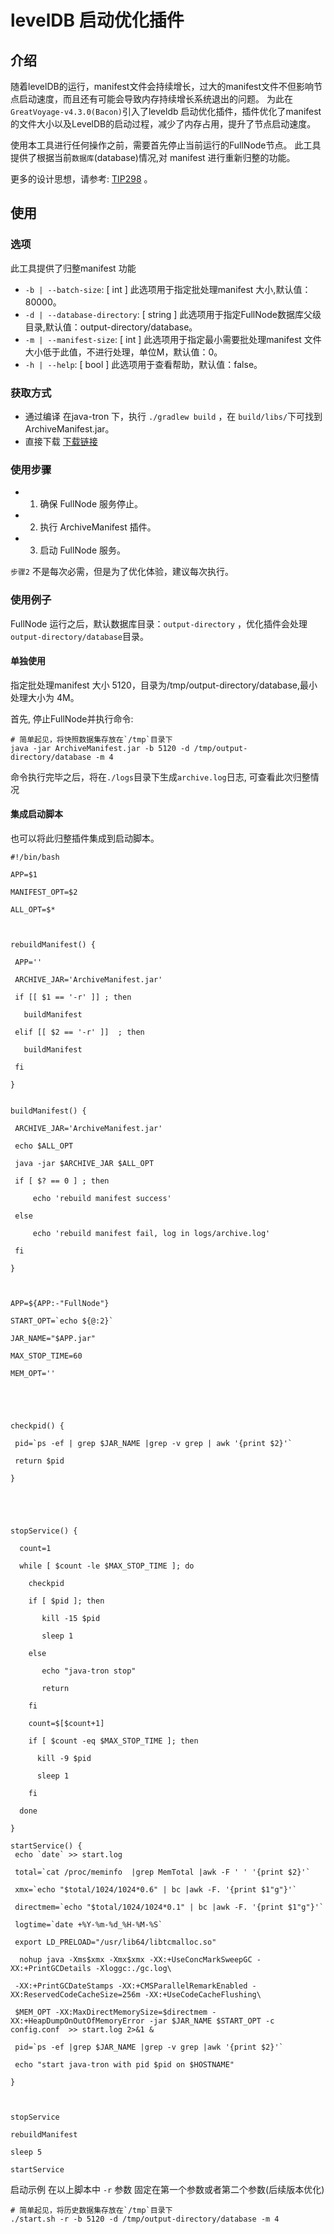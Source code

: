 # levelDB 启动优化插件

## 介绍

随着levelDB的运行，manifest文件会持续增长，过大的manifest文件不但影响节点启动速度，而且还有可能会导致内存持续增长系统退出的问题。
为此在`GreatVoyage-v4.3.0(Bacon)`引入了leveldb 启动优化插件，插件优化了manifest的文件大小以及LevelDB的启动过程，减少了内存占用，提升了节点启动速度。

使用本工具进行任何操作之前，需要首先停止当前运行的FullNode节点。 此工具提供了根据当前`数据库`(database)情况,对 manifest 进行重新归整的功能。

更多的设计思想，请参考: [TIP298](https://github.com/tronprotocol/tips/issues/298) 。

## 使用

### 选项

此工具提供了归整manifest 功能

- `-b | --batch-size`: [ int ]  此选项用于指定批处理manifest 大小,默认值：80000。
- `-d | --database-directory`: [ string ]  此选项用于指定FullNode数据库父级目录,默认值：output-directory/database。
- `-m | --manifest-size`: [ int ] 此选项用于指定最小需要批处理manifest 文件大小低于此值，不进行处理，单位M，默认值：0。
- `-h | --help`: [ bool ]  此选项用于查看帮助，默认值：false。

### 获取方式
- 通过编译
  在java-tron 下，执行 ``./gradlew build`` ，在 `build/libs/`下可找到ArchiveManifest.jar。
- 直接下载
  [下载链接](https://github.com/tronprotocol/java-tron/releases)

### 使用步骤

- 1. 确保 FullNode 服务停止。
- 2. 执行 ArchiveManifest 插件。
- 3. 启动 FullNode 服务。

``步骤2`` 不是每次必需，但是为了优化体验，建议每次执行。

### 使用例子

FullNode 运行之后，默认数据库目录：`output-directory`  ，优化插件会处理 `output-directory/database`目录。

#### 单独使用
指定批处理manifest 大小 5120，目录为/tmp/output-directory/database,最小处理大小为 4M。

首先, 停止FullNode并执行命令:

```shell
# 简单起见，将快照数据集存放在`/tmp`目录下
java -jar ArchiveManifest.jar -b 5120 -d /tmp/output-directory/database -m 4
```

命令执行完毕之后，将在`./logs`目录下生成`archive.log`日志, 可查看此次归整情况

#### 集成启动脚本

也可以将此归整插件集成到启动脚本。

```shell
#!/bin/bash

APP=$1

MANIFEST_OPT=$2

ALL_OPT=$*



rebuildManifest() {

 APP=''

 ARCHIVE_JAR='ArchiveManifest.jar'

 if [[ $1 == '-r' ]] ; then

   buildManifest

 elif [[ $2 == '-r' ]]  ; then

   buildManifest

 fi

}


buildManifest() {

 ARCHIVE_JAR='ArchiveManifest.jar'

 echo $ALL_OPT

 java -jar $ARCHIVE_JAR $ALL_OPT

 if [ $? == 0 ] ; then

     echo 'rebuild manifest success'

 else

     echo 'rebuild manifest fail, log in logs/archive.log'

 fi

}



APP=${APP:-"FullNode"}

START_OPT=`echo ${@:2}`

JAR_NAME="$APP.jar"

MAX_STOP_TIME=60

MEM_OPT=''





checkpid() {

 pid=`ps -ef | grep $JAR_NAME |grep -v grep | awk '{print $2}'`

 return $pid

}





stopService() {

  count=1

  while [ $count -le $MAX_STOP_TIME ]; do

    checkpid

    if [ $pid ]; then

       kill -15 $pid

       sleep 1

    else

       echo "java-tron stop"

       return

    fi

    count=$[$count+1]

    if [ $count -eq $MAX_STOP_TIME ]; then

      kill -9 $pid

      sleep 1

    fi

  done

}

startService() {
 echo `date` >> start.log

 total=`cat /proc/meminfo  |grep MemTotal |awk -F ' ' '{print $2}'`

 xmx=`echo "$total/1024/1024*0.6" | bc |awk -F. '{print $1"g"}'`

 directmem=`echo "$total/1024/1024*0.1" | bc |awk -F. '{print $1"g"}'`

 logtime=`date +%Y-%m-%d_%H-%M-%S`

 export LD_PRELOAD="/usr/lib64/libtcmalloc.so"

  nohup java -Xms$xmx -Xmx$xmx -XX:+UseConcMarkSweepGC -XX:+PrintGCDetails -Xloggc:./gc.log\

 -XX:+PrintGCDateStamps -XX:+CMSParallelRemarkEnabled -XX:ReservedCodeCacheSize=256m -XX:+UseCodeCacheFlushing\

 $MEM_OPT -XX:MaxDirectMemorySize=$directmem -XX:+HeapDumpOnOutOfMemoryError -jar $JAR_NAME $START_OPT -c config.conf  >> start.log 2>&1 &

 pid=`ps -ef |grep $JAR_NAME |grep -v grep |awk '{print $2}'`

 echo "start java-tron with pid $pid on $HOSTNAME"

}



stopService

rebuildManifest

sleep 5

startService
```
启动示例
在以上脚本中 `-r` 参数 固定在第一个参数或者第二个参数(后续版本优化)
```shell
# 简单起见，将历史数据集存放在`/tmp`目录下
./start.sh -r -b 5120 -d /tmp/output-directory/database -m 4
````

